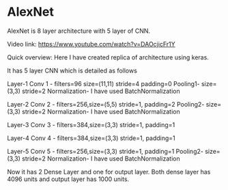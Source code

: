 # AlexNet
AlexNet is 8 layer architecture with 5 layer of CNN. 

Video link:
https://www.youtube.com/watch?v=DAOcjicFr1Y

Quick overview:
Here I have created replica of architecture using keras.

It has 5 layer CNN which is detailed as follows

Layer-1
Conv 1 - filters=96 size=(11,11) stride=4 padding=0
Pooling1- size=(3,3) stride=2
Normalization- I have used BatchNormalization

Layer-2
Conv 2 - filters=256,size=(5,5) stride=1, padding=2
Pooling2- size=(3,3) stride=2
Normalization- I have used BatchNormalization

Layer-3
Conv 3 - filters=384,size=(3,3) stride=1, padding=1

Layer-4
Conv 4 - filters=384,size=(3,3) stride=1, padding=1

Layer-5
Conv 5 - filters=256,size=(3,3) stride=1, padding=1
Pooling2- size=(3,3) stride=2
Normalization- I have used BatchNormalization

Now it has 2 Dense Layer and one for output layer.
Both dense layer has 4096 units and output layer has 1000 units.


